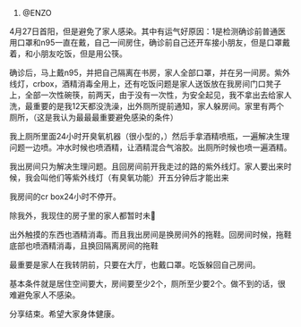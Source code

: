 1. @ENZO

4月27日首阳，但是避免了家人感染。其中有运气好原因：1是检测确诊前普通医用口罩和n95一直在戴，自己一间房住，确诊前自己还开车接小朋友，但是口罩戴着，和小朋友吃饭，但是用公筷。

确诊后，马上戴n95，并把自己隔离在书房，家人全部口罩，并在另一间房。紫外线灯，crbox，酒精消毒全用上，还有吃饭问题是家人送饭放在我房间门口凳子上，全部一次性碗筷，前两天，由于没有一次性，为安全起见，我不拿出去给家人洗，最重要的是我12天都没洗澡，出外厕所提前通知，家人躲房间。家里有两个厕所，（这是我认为最最最重要避免感染的条件）

我上厕所里面24小时开臭氧机器（很小型的，）然后手拿酒精喷瓶，一遍解决生理问题一边喷。冲水时候也喷酒精，让酒精混合气溶胶。出厕所时候也喷一遍酒精。

我出房间只为解决生理问题。且回房间前开我走过的路的紫外线灯。家人要出来时候，我会叫他们等紫外线灯（有臭氧功能）开五分钟后才能出来

我房间的cr box24小时不停开。

除我外，我现住的房子里的家人都暂时未🐑

出外触摸的东西也酒精消毒。而且我出房间是换房间外的拖鞋。回房间时候，拖鞋底部也喷酒精消毒，且换回隔离房间的拖鞋

最重要是家人在我转阴前，只要在大厅，也戴口罩。吃饭躲回自己房间。

基本条件就是居住空间要大，房间要至少2个，厕所至少要2个。做不到的话，很难避免家人不感染。

分享结束。希望大家身体健康。